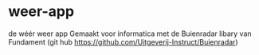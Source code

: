# weer-app
de wéér weer app
Gemaakt voor informatica met de Buienradar libary van Fundament 
(git hub https://github.com/Uitgeverij-Instruct/Buienradar)